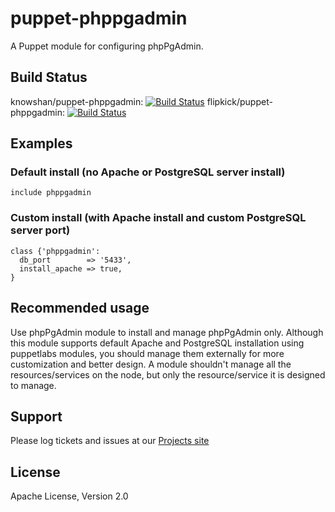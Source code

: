 puppet-phppgadmin
=================

A Puppet module for configuring phpPgAdmin.

Build Status
------------

knowshan/puppet-phppgadmin: [![Build Status](https://travis-ci.org/knowshan/puppet-phppgadmin.png)](https://travis-ci.org/knowshan/puppet-phppgadmin)
flipkick/puppet-phppgadmin: [![Build Status](https://travis-ci.org/flipkick/puppet-phppgadmin.png)](https://travis-ci.org/flipkick/puppet-phppgadmin)


Examples
--------

### Default install (no Apache or PostgreSQL server install)
    include phppgadmin

### Custom install (with Apache install and custom PostgreSQL server port)
    class {'phppgadmin':
      db_port        => '5433',
      install_apache => true,
    }


Recommended usage
-----------------

Use phpPgAdmin module to install and manage phpPgAdmin only.
Although this module supports default Apache and PostgreSQL installation using
puppetlabs modules, you should manage them externally for more customization
and better design. A module shouldn't manage all the resources/services on the
node, but only the resource/service it is designed to manage. 


Support
-------

Please log tickets and issues at our [Projects site](https://github.com/knowshan/puppet-phppgadmin)

License
-------

Apache License, Version 2.0

